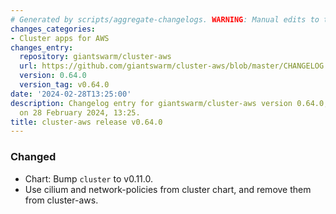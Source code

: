 ```yaml
---
# Generated by scripts/aggregate-changelogs. WARNING: Manual edits to this files will be overwritten.
changes_categories:
- Cluster apps for AWS
changes_entry:
  repository: giantswarm/cluster-aws
  url: https://github.com/giantswarm/cluster-aws/blob/master/CHANGELOG.md#0640---2024-02-28
  version: 0.64.0
  version_tag: v0.64.0
date: '2024-02-28T13:25:00'
description: Changelog entry for giantswarm/cluster-aws version 0.64.0, published
  on 28 February 2024, 13:25.
title: cluster-aws release v0.64.0
---
```


### Changed
- Chart: Bump `cluster` to v0.11.0.
- Use cilium and network-policies from cluster chart, and remove them from cluster-aws.
